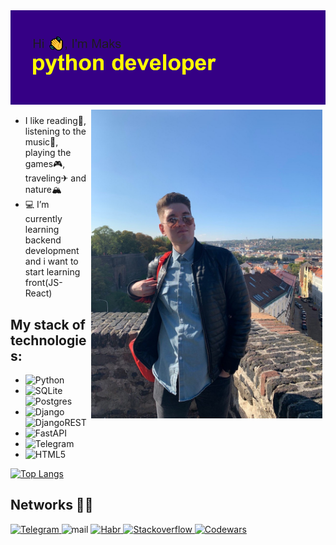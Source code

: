 <img src="https://raw.githubusercontent.com/xodiumx/xodiumx/main/header.png" alt="альтернативный текст">

<div class="container">
<img src="https://raw.githubusercontent.com/xodiumx/xodiumx/main/photo.JPG" width="370" alt="Иллюстрация" align="right" vspace="5" hspace="5">
</div>

- I like reading📖, listening to the music🎵, playing the games🎮, traveling✈ and nature🏔
- 💻 I’m currently learning backend development and i want to start learning front(JS-React)

## My stack of technologies:
  - ![Python](https://img.shields.io/badge/python-3670A0?style=for-the-badge&logo=python&logoColor=ffdd54)
  - ![SQLite](https://img.shields.io/badge/sqlite-%2307405e.svg?style=for-the-badge&logo=sqlite&logoColor=white) ![Postgres](https://img.shields.io/badge/postgresql-%23316192.svg?style=for-the-badge&logo=postgresql&logoColor=white)
  - ![Django](https://img.shields.io/badge/django-%23092E20.svg?style=for-the-badge&logo=django&logoColor=white) ![DjangoREST](https://img.shields.io/badge/DJANGO-REST-ff1709?style=for-the-badge&logo=django&logoColor=white&color=ff1709&labelColor=gray)
  - ![FastAPI](https://img.shields.io/badge/FastAPI-005571?style=for-the-badge&logo=fastapi)
  - ![Telegram](https://img.shields.io/badge/Telegram(bots)-2CA5E0?style=for-the-badge&logo=telegram&logoColor=white)
  - ![HTML5](https://img.shields.io/badge/and_little_bit_frontend-%23E34F26.svg?style=for-the-badge&logo=html5&logoColor=white)

[![Top Langs](https://github-readme-stats-one-lime.vercel.app/api/top-langs/?username=xodiumx&layout=compact&theme=radical)](https://github.com/xodiumx/github-readme-stats)

## Networks 👨‍💻

<div id="badges">
  <a href="https://t.me/maxalxeev">
    <img src="https://img.shields.io/badge/Telegram-2CA5E0?style=for-the-badge&logo=telegram&logoColor=white" alt="Telegram"/>
  </a>
  <img src="https://img.shields.io/badge/am.xlexeev@gmail.com-D14836?style=for-the-badge&logo=gmail&logoColor=white" alt="mail"/>
  <a href="https://career.habr.com/oxdium">
    <img src="https://img.shields.io/badge/HABR-%23039BE5.svg?style=for-the-badge&logo=Signal&logoColor=white" alt="Habr"/>
  </a>
  <a href="https://ru.stackoverflow.com/users/516938/maksim-alekseev">
    <img src="https://img.shields.io/badge/-Stackoverflow-FE7A16?style=for-the-badge&logo=stack-overflow&logoColor=white" alt="Stackoverflow"/>
  </a>
  <a href="https://www.codewars.com/users/oxdium">
    <img src="https://img.shields.io/badge/Codewars-B1361E?style=for-the-badge&logo=codewars&logoColor=grey" alt="Codewars"/>
  </a>
</div>
